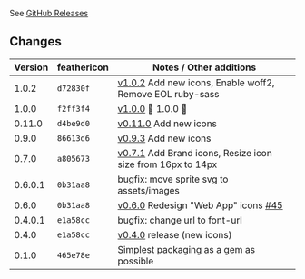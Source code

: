 See [GitHub Releases](https://github.com/feathericon/feathericon-sass/releases)

## Changes

| Version | feathericon | Notes / Other additions                                            |
|---------|-------------|--------------------------------------------------------------------|
|   1.0.2 | `d72830f`   | [v1.0.2](https://github.com/feathericon/feathericon/releases/tag/v1.0.2) Add new icons, Enable woff2, Remove EOL ruby-sass |
|   1.0.0 | `f2ff3f4`   | [v1.0.0](https://github.com/feathericon/feathericon/releases/tag/v1.0.0) 🚀 1.0.0 🚀 |
|   0.11.0 | `d4be9d0`  | [v0.11.0](https://github.com/feathericon/feathericon/releases/tag/v0.11.0) Add new icons |
|   0.9.0 | `86613d6`   | [v0.9.3](https://github.com/feathericon/feathericon/releases/tag/v0.9.3) Add new icons |
|   0.7.0 | `a805673`   | [v0.7.1](https://github.com/feathericon/feathericon/releases/tag/v0.7.1) Add Brand icons, Resize icon size from 16px to 14px |
|   0.6.0.1 | `0b31aa8` | bugfix: move sprite svg to assets/images |
|   0.6.0 | `0b31aa8`   | [v0.6.0](https://github.com/feathericon/feathericon/releases/tag/v0.6.0) Redesign "Web App" icons [#45](https://github.com/feathericon/feathericon/issues/45) |
|   0.4.0.1 | `e1a58cc` | bugfix: change url to font-url |
|   0.4.0 | `e1a58cc`   | [v0.4.0](https://github.com/feathericon/feathericon/releases/tag/v0.4.0) release (new icons) |
|   0.1.0 | `465e78e`   | Simplest packaging as a gem as possible                            |

